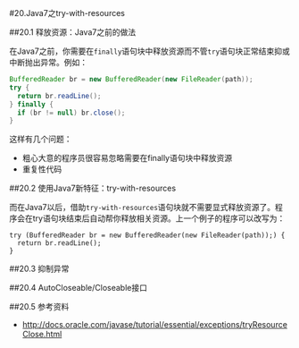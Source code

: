 #20.Java7之try-with-resources

##20.1 释放资源：Java7之前的做法

在Java7之前，你需要在`finally`语句块中释放资源而不管`try`语句块正常结束抑或中断抛出异常。例如：

```Java
BufferedReader br = new BufferedReader(new FileReader(path));
try {
  return br.readLine();
} finally {
  if (br != null) br.close();
}
```

这样有几个问题：

* 粗心大意的程序员很容易忽略需要在finally语句块中释放资源
* 重复性代码

##20.2 使用Java7新特征：try-with-resources

而在Java7以后，借助`try-with-resources`语句块就不需要显式释放资源了。程序会在try语句块结束后自动帮你释放相关资源。上一个例子的程序可以改写为：

```
try (BufferedReader br = new BufferedReader(new FileReader(path));) {
  return br.readLine();
}
```

##20.3 抑制异常

##20.4 AutoCloseable/Closeable接口

##20.5 参考资料

* http://docs.oracle.com/javase/tutorial/essential/exceptions/tryResourceClose.html
